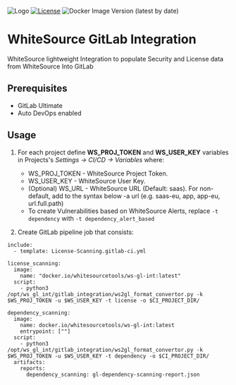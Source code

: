 ![Logo](https://whitesource-resources.s3.amazonaws.com/ws-sig-images/Whitesource_Logo_178x44.png)
[![License](https://img.shields.io/badge/License-Apache%202.0-yellowgreen.svg)](https://opensource.org/licenses/Apache-2.0)
![Docker Image Version (latest by date)](https://img.shields.io/docker/v/whitesourcetools/ws-gl-int)
  
# WhiteSource GitLab Integration
WhiteSource lightweight Integration to populate Security and License data from WhiteSource Into GitLab 

## Prerequisites
- GitLab Ultimate
- Auto DevOps enabled 

## Usage
1. For each project define **WS_PROJ_TOKEN** and **WS_USER_KEY** variables in Projects's _Settings -> CI/CD -> Variables_ where:
   * WS_PROJ_TOKEN - WhiteSource Project Token.
   * WS_USER_KEY - WhiteSource User Key.
   * (Optional) WS_URL - WhiteSource URL (Default: saas). For non-default, add to the syntax below -a url (e.g. saas-eu, app, app-eu, url.full.path)
   * To create Vulnerabilities based on WhiteSource Alerts, replace `-t dependency` with `-t dependency_alert_based` 

1. Create GitLab pipeline job that consists:
```shell
include:
  - template: License-Scanning.gitlab-ci.yml

license_scanning:
  image:
    name: "docker.io/whitesourcetools/ws-gl-int:latest"
  script:
    - python3 /opt/ws_gl_int/gitlab_integration/ws2gl_format_convertor.py -k $WS_PROJ_TOKEN -u $WS_USER_KEY -t license -o $CI_PROJECT_DIR/

dependency_scanning:
  image:
    name: docker.io/whitesourcetools/ws-gl-int:latest
    entrypoint: [""]
  script:
    - python3 /opt/ws_gl_int/gitlab_integration/ws2gl_format_convertor.py -k $WS_PROJ_TOKEN -u $WS_USER_KEY -t dependency -o $CI_PROJECT_DIR/
  artifacts:
    reports:
      dependency_scanning: gl-dependency-scanning-report.json
```